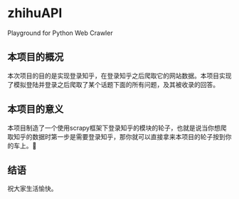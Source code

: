 # zhihuAPI
Playground for Python Web Crawler

## 本项目的概况
本次项目的目的是实现登录知乎，在登录知乎之后爬取它的网站数据。本项目实现了模拟登陆并登录之后爬取了某个话题下面的所有问题，及其被收录的回答。

## 本项目的意义
本项目制造了一个使用scrapy框架下登录知乎的模块的轮子，也就是说当你想爬取知乎的数据时第一步是需要登录知乎，那你就可以直接拿来本项目的轮子按到你的车上。🚗

## 结语
祝大家生活愉快。
